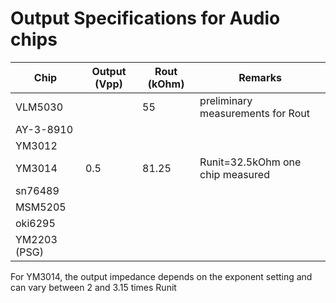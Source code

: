# Output Specifications for Audio chips

Chip         | Output (Vpp) | Rout (kOhm)  | Remarks
-------------|--------------|--------------|-------------
VLM5030      |              |       55     | preliminary measurements for Rout
AY-3-8910    |              |              |
YM3012       |              |              |
YM3014       |   0.5        |   81.25      | Runit=32.5kOhm one chip measured
sn76489      |              |              |
MSM5205      |              |              |
oki6295      |              |              |
YM2203 (PSG) |              |              |

For YM3014, the output impedance depends on the exponent setting and can vary between 2 and 3.15 times Runit
